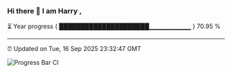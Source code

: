 ### Hi there 👋 I am Harry , 

⏳ Year progress { █████████████████████▁▁▁▁▁▁▁▁▁ } 70.95 %

---

⏰ Updated on Tue, 16 Sep 2025 23:32:47 GMT

![Progress Bar CI](https://github.com/duykhang68/duykhang68/workflows/Progress%20Bar%20CI/badge.svg)
